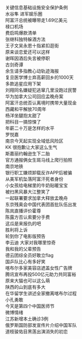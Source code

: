 关键信息基础设施安全保护条例  
水谷隼 进军娱乐圈  
阿富汗总统被曝带走1.69亿美元  
禄口机场  
费启鸣爆款清单  
张继科独特躲酒方法  
王子文吴永恩十指紧扣逛街  
原来谈恋爱还可以这样  
谢晖因酒后失言被停职  
古剑奇谭  
余生请多指教心动轨迹海报  
复旦医学博士弃高薪回乡的1000天  
多款追星应用下架  
刘翔同名嫌疑犯逃窜几里没跑过民警  
华为加拿大公司回应孟晚舟案  
阿富汗总统否认离境时携带大量现金  
西藏和平解放70周年  
杨洋坐腿抱太甜了  
把科目一搞惊悚了  
年薪二十万是怎样的水平  
罗悦嘉  
南京今天起实现全域低风险区  
KK 很抱歉让大家这么生气  
斯嘉丽约翰逊生下二胎  
官方通报俩女生斑马线上爬行拍照  
南京地铁  
银行职工嫌烦卸载反诈APP后被骗  
从美军机坠落阿富汗死者身份  
小女孩给电梯里的牛奶贴暖宝宝  
被扫黑风暴大江整笑了  
一起联署要求加拿大释放孟晚舟  
东京残奥会中国代表团首批队伍出发  
陈岚直播评价霍尊  
陈露方否认索要分手费  
这瓜是来报仇的吧  
胜利将上诉  
轮到你了电影版预告  
李云迪 大家对我哪里惊奇  
我和我的父辈预告  
德云团综全员好敢立flag  
国乒队比心有多好笑  
喀布尔多家美容店遮盖女性广告牌  
腾讯宣布再投500亿元助力共同富裕  
原来大猫也可以这么萌  
陕西的山到底有多大  
在华留学生讲述全家撤离喀布尔过程  
小孔勇敢  
今天是第四个中国医师节  
微博情绪  
江苏新增本土确诊3例  
俄罗斯国防部发宣传片介绍中国军队  
道枝骏佑目黑莲出演消失的初恋  
